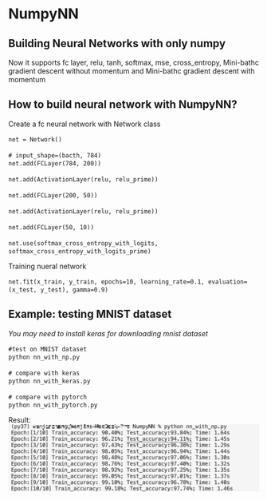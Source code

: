 # NumpyNN
## Building Neural Networks with only numpy

Now it supports fc layer, relu, tanh, softmax, mse, cross_entropy, Mini-bathc gradient descent without momentum and Mini-bathc gradient descent with momentum
## How to build neural network with NumpyNN?
Create a fc neural network with Network class
```
net = Network()

# input_shape=(bacth, 784)
net.add(FCLayer(784, 200)) 

net.add(ActivationLayer(relu, relu_prime))

net.add(FCLayer(200, 50))

net.add(ActivationLayer(relu, relu_prime))

net.add(FCLayer(50, 10)) 

net.use(softmax_cross_entropy_with_logits, softmax_cross_entropy_with_logits_prime)
```

Training nueral network
```
net.fit(x_train, y_train, epochs=10, learning_rate=0.1, evaluation=(x_test, y_test), gamma=0.9)
```

## Example: testing MNIST dataset
*You may need to install keras for downloading mnist dataset*
```
#test on MNIST dataset
python nn_with_np.py

# compare with keras 
python nn_with_keras.py

# compare with pytorch
python nn_with_pytorch.py
```
 Result:
 ![Image](https://github.com/wenjinzhang/NumpyNN/blob/master/test.png)



